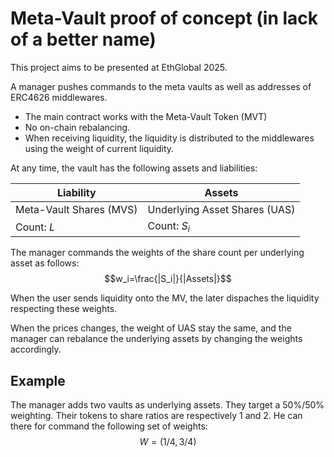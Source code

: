 # Meta-Vault proof of concept (in lack of a better name)

This project aims to be presented at EthGlobal 2025.


A manager pushes commands to the meta vaults as well as addresses of ERC4626 middlewares.  


- The main contract works with the Meta-Vault Token (MVT)
- No on-chain rebalancing.
- When receiving liquidity, the liquidity is distributed to the middlewares using the weight of current liquidity.


At any time, the vault has the following assets and liabilities:

| Liability               | Assets                        |
|-------------------------|-------------------------------|
| Meta-Vault Shares (MVS) | Underlying Asset Shares (UAS) |
| Count:     $L$          | Count: $S_i$      |


The manager commands the weights of the share count per underlying asset as follows:  
$$w_i=\frac{|S_i|}{|Assets|}$$

When the user sends liquidity onto the MV, the later dispaches the liquidity respecting these weights.

When the prices changes, the weight of UAS stay the same, and the manager can rebalance the underlying assets by changing the weights accordingly.



## Example

The manager adds two vaults as underlying assets.
They target a 50%/50% weighting. Their tokens to share ratios are respectively 1 and 2.
He can there for command the following set of weights: 
$$W = (1/4, 3/4)$$









